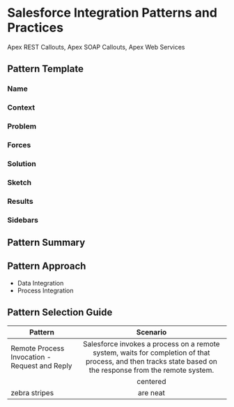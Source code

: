 # Salesforce Integration Patterns and Practices

Apex REST Callouts, Apex SOAP Callouts, Apex Web Services

## Pattern Template

### Name

### Context

### Problem

### Forces

### Solution

### Sketch

### Results

### Sidebars


## Pattern Summary


## Pattern Approach
 * Data Integration
 * Process Integration

## Pattern Selection Guide

| Pattern        | Scenario          |
| ------------- |:-------------:|
| Remote Process Invocation - Request and Reply    | Salesforce invokes a process on a remote system, waits for completion of that process, and then tracks state based on the response from the remote system. |
|   | centered      |
| zebra stripes | are neat      |




